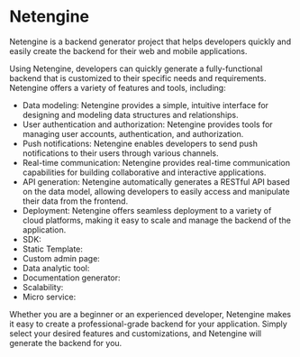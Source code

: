# Netengine

Netengine is a backend generator project that helps developers quickly and easily create the backend for their web and mobile applications.

Using Netengine, developers can quickly generate a fully-functional backend that is customized to their specific needs and requirements. Netengine offers a variety of features and tools, including:

- Data modeling: Netengine provides a simple, intuitive interface for designing and modeling data structures and relationships.
- User authentication and authorization: Netengine provides tools for managing user accounts, authentication, and authorization.
- Push notifications: Netengine enables developers to send push notifications to their users through various channels.
- Real-time communication: Netengine provides real-time communication capabilities for building collaborative and interactive applications.
- API generation: Netengine automatically generates a RESTful API based on the data model, allowing developers to easily access and manipulate their data from the frontend.
- Deployment: Netengine offers seamless deployment to a variety of cloud platforms, making it easy to scale and manage the backend of the application.
- SDK: 
- Static Template: 
- Custom admin page: 
- Data analytic tool: 
- Documentation generator: 
- Scalability:
- Micro service:

Whether you are a beginner or an experienced developer, Netengine makes it easy to create a professional-grade backend for your application. Simply select your desired features and customizations, and Netengine will generate the backend for you.

